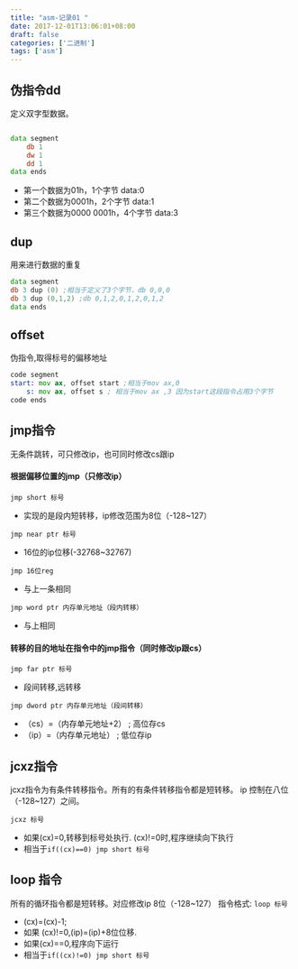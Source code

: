 ```yaml
---
title: "asm-记录01 "
date: 2017-12-01T13:06:01+08:00
draft: false
categories: ['二进制']
tags: ['asm']
---
```


## 伪指令dd

定义双字型数据。 

```asm

data segment
    db 1
    dw 1
    dd 1
data ends
```
- 第一个数据为01h，1个字节 data:0
- 第二个数据为0001h，2个字节 data:1
- 第三个数据为0000 0001h，4个字节 data:3

## dup

用来进行数据的重复
```asm
data segment
db 3 dup (0) ;相当于定义了3个字节，db 0,0,0
db 3 dup (0,1,2) ;db 0,1,2,0,1,2,0,1,2
data ends
```

## offset

伪指令,取得标号的偏移地址
```asm
code segment
start: mov ax, offset start ;相当于mov ax,0
    s: mov ax, offset s ; 相当于mov ax ,3 因为start这段指令占用3个字节
code ends
```

## jmp指令

无条件跳转，可只修改ip，也可同时修改cs跟ip

#### 根据偏移位置的jmp（只修改ip）

`jmp short 标号`
- 实现的是段内短转移，ip修改范围为8位（-128~127）

`jmp near ptr 标号`
- 16位的ip位移(-32768~32767)

`jmp 16位reg`
- 与上一条相同

`jmp word ptr 内存单元地址（段内转移）`
- 与上相同

#### 转移的目的地址在指令中的jmp指令（同时修改ip跟cs）
`jmp far ptr 标号`
- 段间转移,远转移

`jmp dword ptr 内存单元地址（段间转移）`

- （cs）=（内存单元地址+2） ; 高位存cs
- （ip）=（内存单元地址） ; 低位存ip

## jcxz指令
jcxz指令为有条件转移指令。所有的有条件转移指令都是短转移。
ip 控制在八位（-128~127）之间。

`jcxz 标号`

- 如果(cx)=0,转移到标号处执行. (cx)!=0时,程序继续向下执行
- 相当于`if((cx)==0) jmp short 标号`

## loop 指令
所有的循环指令都是短转移。对应修改ip 8位（-128~127）
指令格式:
`loop 标号`

- (cx)=(cx)-1;
- 如果 (cx)!=0,(ip)=(ip)+8位位移.
- 如果(cx)==0,程序向下运行
- 相当于`if((cx)!=0) jmp short 标号`

	
